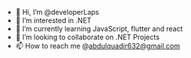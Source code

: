 - 👋 Hi, I’m @developerLaps
- 👀 I’m interested in .NET
- 🌱 I’m currently learning JavaScript, flutter and react
- 💞️ I’m looking to collaborate on .NET Projects
- 📫 How to reach me @abdulquadir632@gmail.com

<!---
developerLaps/developerLaps is a ✨ special ✨ repository because its `README.md` (this file) appears on your GitHub profile.
You can click the Preview link to take a look at your changes.
--->
